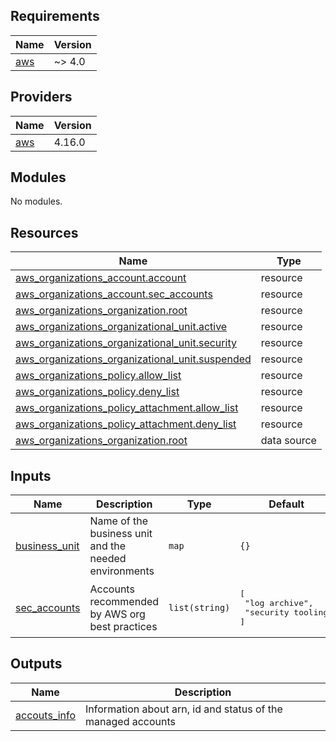 ## Requirements

| Name | Version |
|------|---------|
| <a name="requirement_aws"></a> [aws](#requirement\_aws) | ~> 4.0 |

## Providers

| Name | Version |
|------|---------|
| <a name="provider_aws"></a> [aws](#provider\_aws) | 4.16.0 |

## Modules

No modules.

## Resources

| Name | Type |
|------|------|
| [aws_organizations_account.account](https://registry.terraform.io/providers/hashicorp/aws/latest/docs/resources/organizations_account) | resource |
| [aws_organizations_account.sec_accounts](https://registry.terraform.io/providers/hashicorp/aws/latest/docs/resources/organizations_account) | resource |
| [aws_organizations_organization.root](https://registry.terraform.io/providers/hashicorp/aws/latest/docs/resources/organizations_organization) | resource |
| [aws_organizations_organizational_unit.active](https://registry.terraform.io/providers/hashicorp/aws/latest/docs/resources/organizations_organizational_unit) | resource |
| [aws_organizations_organizational_unit.security](https://registry.terraform.io/providers/hashicorp/aws/latest/docs/resources/organizations_organizational_unit) | resource |
| [aws_organizations_organizational_unit.suspended](https://registry.terraform.io/providers/hashicorp/aws/latest/docs/resources/organizations_organizational_unit) | resource |
| [aws_organizations_policy.allow_list](https://registry.terraform.io/providers/hashicorp/aws/latest/docs/resources/organizations_policy) | resource |
| [aws_organizations_policy.deny_list](https://registry.terraform.io/providers/hashicorp/aws/latest/docs/resources/organizations_policy) | resource |
| [aws_organizations_policy_attachment.allow_list](https://registry.terraform.io/providers/hashicorp/aws/latest/docs/resources/organizations_policy_attachment) | resource |
| [aws_organizations_policy_attachment.deny_list](https://registry.terraform.io/providers/hashicorp/aws/latest/docs/resources/organizations_policy_attachment) | resource |
| [aws_organizations_organization.root](https://registry.terraform.io/providers/hashicorp/aws/latest/docs/data-sources/organizations_organization) | data source |

## Inputs

| Name | Description | Type | Default | Required |
|------|-------------|------|---------|:--------:|
| <a name="input_business_unit"></a> [business\_unit](#input\_business\_unit) | Name of the business unit and the needed environments | `map` | `{}` | no |
| <a name="input_sec_accounts"></a> [sec\_accounts](#input\_sec\_accounts) | Accounts recommended by AWS org best practices | `list(string)` | <pre>[<br>  "log archive",<br>  "security tooling"<br>]</pre> | no |

## Outputs

| Name | Description |
|------|-------------|
| <a name="output_accouts_info"></a> [accouts\_info](#output\_accouts\_info) | Information about arn, id and status of the managed accounts |

